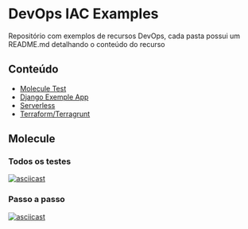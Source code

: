 # DevOps IAC Examples

Repositório com exemplos de recursos DevOps, cada pasta possui um README.md detalhando o conteúdo do recurso

## Conteúdo

- [Molecule Test](ansible/django/project_draw)
- [Django Exemple App](applications/django/project_draw)
- [Serverless](applications/serverless/serverless-app-dynamodb)
- [Terraform/Terragrunt](terraform)

## Molecule

### Todos os testes

[![asciicast](https://asciinema.org/a/ErHKdXriI7FYK70PyDpfDlLkV.svg)](https://asciinema.org/a/ErHKdXriI7FYK70PyDpfDlLkV)

### Passo a passo

[![asciicast](https://asciinema.org/a/EQyK8fgfGqAs4Vx5FRWAaRzI0.svg)](https://asciinema.org/a/EQyK8fgfGqAs4Vx5FRWAaRzI0)
